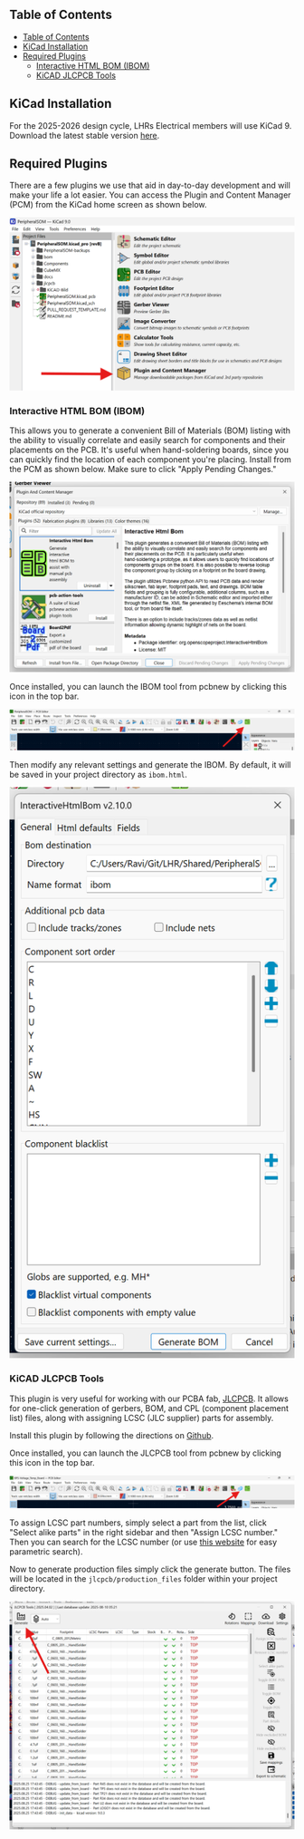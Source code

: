 ## Table of Contents

- [Table of Contents](#table-of-contents)
- [KiCad Installation](#kicad-installation)
- [Required Plugins](#required-plugins)
  - [Interactive HTML BOM (IBOM)](#interactive-html-bom-ibom)
  - [KiCAD JLCPCB Tools](#kicad-jlcpcb-tools)

## KiCad Installation
For the 2025-2026 design cycle, LHRs Electrical members will use KiCad 9. Download the latest stable version [here](https://www.kicad.org/download/). 
## Required Plugins
There are a few plugins we use that aid in day-to-day development and will make your life a lot easier. You can access the Plugin and Content Manager (PCM) from the KiCad home screen as shown below.

![Plugin and Content Manager](img/PCM.png)
### Interactive HTML BOM (IBOM)
This allows you to generate a convenient Bill of Materials (BOM) listing with the ability to visually correlate and easily search for components and their placements on the PCB. It's useful when hand-soldering boards, since you can quickly find the location of each component you're placing. Install from the PCM as shown below. Make sure to click "Apply Pending Changes."

![IBOM Installation](img/IBOM-Install.png)

Once installed, you can launch the IBOM tool from pcbnew by clicking this icon in the top bar.

![IBOM Icon](img/IBOM-Icon.png)

Then modify any relevant settings and generate the IBOM. By default, it will be saved in your project directory as `ibom.html`.

![IBOM Generation](img/IBOM-Generate.png)
### KiCAD JLCPCB Tools
This plugin is very useful for working with our PCBA fab, [JLCPCB](https://jlcpcb.com/). It allows for one-click generation of gerbers, BOM, and CPL (component placement list) files, along with assigning LCSC (JLC supplier) parts for assembly.

Install this plugin by following the directions on [Github](https://github.com/Bouni/kicad-jlcpcb-tools#installation-).

Once installed, you can launch the JLCPCB tool from pcbnew by clicking this icon in the top bar.

![JLC Icon](img/JLC-Icon.png)

To assign LCSC part numbers, simply select a part from the list, click "Select alike parts" in the right sidebar and then "Assign LCSC number." Then you can search for the LCSC number (or use [this website](https://yaqwsx.github.io/jlcparts/#/) for easy parametric search).

Now to generate production files simply click the generate button. The files will be located in the `jlcpcb/production_files` folder within your project directory.

![JLC Generation](img/JLC-Generate.png)

